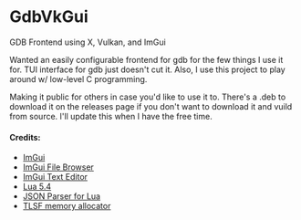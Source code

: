 # GdbVkGui
GDB Frontend using X, Vulkan, and ImGui

Wanted an easily configurable frontend for gdb for the few things I use it for. TUI interface for gdb just doesn't cut it. Also, I use this project to play around w/ low-level C programming. 

Making it public for others in case you'd like to use it to. There's a .deb to download it on the releases page if you don't want to download it and vuild from source. I'll update this when I have the free time.

#### Credits:
- [ImGui](https://github.com/ocornut/imgui)
- [ImGui File Browser](https://github.com/gallickgunner/ImGui-Addons)
- [ImGui Text Editor](https://github.com/BalazsJako/ImGuiColorTextEdit)
- [Lua 5.4](https://github.com/lua/lua/tree/v5.4.0)
- [JSON Parser for Lua](http://regex.info/blog/lua/json)
- [TLSF memory allocator](https://github.com/mattconte/tlsf)
